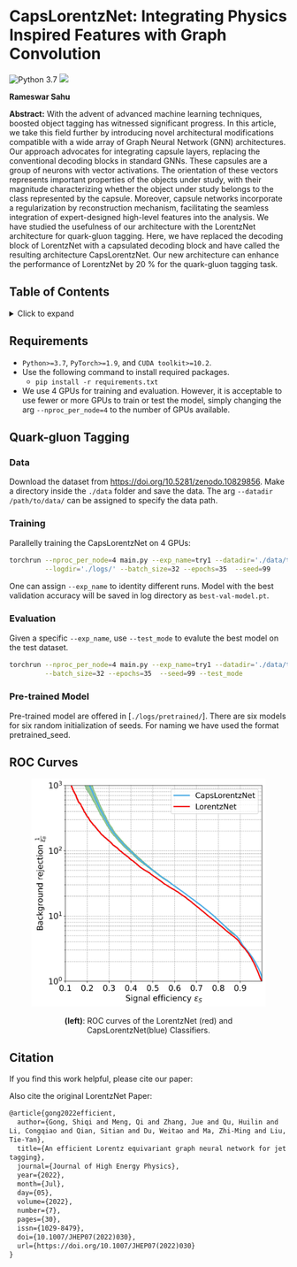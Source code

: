 # CapsLorentzNet: Integrating Physics Inspired Features with Graph Convolution

![Python 3.7](https://img.shields.io/badge/python-3.7-brightgreen.svg?style=plastic&logo=python)
![](https://img.shields.io/badge/pytorch-1.9.1-brightgreen.svg?style=plastic&logo=pytorch)

<b>Rameswar Sahu</b>


**Abstract:** With the advent of advanced machine learning techniques, boosted object tagging has witnessed significant progress. In this article, we take this field further by introducing novel architectural modifications compatible with a wide array of Graph Neural Network (GNN) architectures. Our approach advocates for integrating capsule layers, replacing the conventional decoding blocks in standard GNNs. These capsules are a group of neurons with vector activations. The orientation of these vectors represents important properties of the objects under study, with their magnitude characterizing whether the object under study belongs to the class represented by the capsule. Moreover, capsule networks incorporate a regularization by reconstruction mechanism, facilitating the seamless integration of expert-designed high-level features into the analysis. We have studied the usefulness of our architecture with the LorentzNet architecture for quark-gluon tagging. Here, we have replaced the decoding block of LorentzNet with a capsulated decoding block and have called the resulting architecture CapsLorentzNet. Our new architecture can enhance the performance of LorentzNet by 20 \% for the quark-gluon tagging task.


## Table of Contents
<details>
<summary>Click to expand</summary>

- [Requirements](#requirements)
- [Quark-gluon Tagging](#quark-gluon-tagging)
  - [Data](#data-1)
  - [Training](#training-1)
  - [Evaluation](#evaluation-1)
  - [Pre-trained Model](#pre-trained-model-1)
- [ROC Curves](#roc-curves)
- [Citation](#citation)

</details>

## Requirements
- `Python>=3.7`, `PyTorch>=1.9`, and `CUDA toolkit>=10.2`.
- Use the following command to install required packages.
    - ```pip install -r requirements.txt```
- We use 4 GPUs for training and evaluation. However, it is acceptable to use fewer or more GPUs to train or test the model, simply changing the arg `--nproc_per_node=4` to the number of GPUs available.



## Quark-gluon Tagging


### Data

Download the dataset from https://doi.org/10.5281/zenodo.10829856. Make a directory inside the `./data` folder and save the data. The arg `--datadir /path/to/data/` can be assigned to specify the data path.


### Training
Parallelly training the CapsLorentzNet on 4 GPUs:

```sh
torchrun --nproc_per_node=4 main.py --exp_name=try1 --datadir='./data/try1' \
         --logdir='./logs/' --batch_size=32 --epochs=35  --seed=99

```
One can assign `--exp_name` to identity different runs. 
Model with the best validation accuracy will be saved in log directory as `best-val-model.pt`.

### Evaluation
Given a specific `--exp_name`, use `--test_mode` to evalute the best model on the test dataset. 
```sh
torchrun --nproc_per_node=4 main.py --exp_name=try1 --datadir='./data/try1' --logdir='./logs/' \
         --batch_size=32 --epochs=35  --seed=99 --test_mode
```

### Pre-trained Model
Pre-trained model are offered in [`./logs/pretrained/`]. There are six models for six random initialization of seeds. For naming we have used the format pretrained_seed.

## ROC Curves

<figure>
<p align="center"><img src="./figures/ROC.jpg" alt="ROC Curve" width="800"/></p>
<figcaption align = "center"> <b>(left)</b>:  ROC curves of the LorentzNet (red) and CapsLorentzNet(blue) Classifiers. </figcaption>
</figure>


## Citation
If you find this work helpful, please cite our paper:


Also cite the original LorentzNet Paper:

```
@article{gong2022efficient,
  author={Gong, Shiqi and Meng, Qi and Zhang, Jue and Qu, Huilin and Li, Congqiao and Qian, Sitian and Du, Weitao and Ma, Zhi-Ming and Liu, Tie-Yan},
  title={An efficient Lorentz equivariant graph neural network for jet tagging},
  journal={Journal of High Energy Physics},
  year={2022},
  month={Jul},
  day={05},
  volume={2022},
  number={7},
  pages={30},
  issn={1029-8479},
  doi={10.1007/JHEP07(2022)030},
  url={https://doi.org/10.1007/JHEP07(2022)030}
}
```
